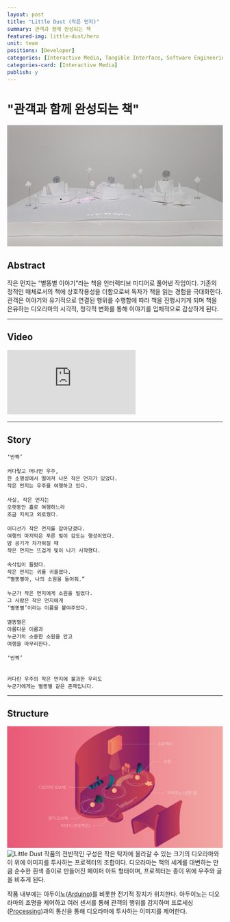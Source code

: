 ```yaml
---
layout: post
title: "Little Dust (작은 먼지)"
summary: 관객과 함께 완성되는 책
featured-img: little-dust/hero
unit: team
positions: [Developer]
categories: [Interactive Media, Tangible Interface, Software Engineering, Arduino]
categories-card: [Interactive Media]
publish: y
---
```


# "관객과 함께 완성되는 책"


![Little Dust](/assets/img/posts/little-dust/front.jpg#center)
## Abstract
작은 먼지는 “별똥별 이야기”라는 책을 인터랙티브 미디어로 풀어낸 작업이다. 기존의 정적인 매체로서의 책에 상호작용성을 더함으로써 독자가 책을 읽는 경험을 극대화한다. 관객은 이야기와 유기적으로 연결된 행위를 수행함에 따라 책을 진행시키게 되며 책을 은유하는 디오라마의 시각적, 청각적 변화를 통해 이야기를 입체적으로 감상하게 된다.

***

## Video
<div class="video-container">
	<iframe class="video-frame" src="https://www.youtube.com/embed/a24myr6ZH2k" frameborder="0" allow="accelerometer; autoplay; encrypted-media; gyroscope; picture-in-picture" allowfullscreen></iframe>
</div>

***

## Story
```
‘반짝’

커다랗고 머나먼 우주,
한 소행성에서 떨어져 나온 작은 먼지가 있었다.
작은 먼지는 우주를 여행하고 있다.

사실, 작은 먼지는	
오랫동안 홀로 여행하느라
조금 지치고 외로웠다.

어디선가 작은 먼지를 잡아당겼다.
여행의 마지막은 푸른 빛이 감도는 행성이었다.
밤 공기가 차가워질 때
작은 먼지는 뜨겁게 빛이 나기 시작했다.

속삭임이 들렸다.
작은 먼지는 귀를 귀울였다.
“별똥별아, 나의 소원을 들어줘.”

누군가 작은 먼지에게 소원을 빌었다.
그 사람은 작은 먼지에게
‘별똥별’이라는 이름을 붙여주었다.

별똥별은
아름다운 이름과
누군가의 소중한 소원을 안고
여행을 마무리한다.

‘반짝’


커다란 우주의 작은 먼지에 불과한 우리도
누군가에게는 별똥별 같은 존재입니다.
```

***

## Structure
![Little Dust](/assets/img/posts/little-dust/overall_structure.png#center)
![Little Dust](/assets/img/posts/little-dust/side_view.jpg#center)
작품의 전반적인 구성은 작은 탁자에 올라갈 수 있는 크기의 디오라마와 이 위에 이미지를 투사하는 프로젝터의 조합이다. 디오라마는 책의 세계를 대변하는 만큼 순수한 흰색 종이로 만들어진 페이퍼 아트 형태이며, 프로젝터는 종이 위에 우주와 글을 비추게 된다.

작품 내부에는 아두이노([Arduino](https://www.arduino.cc))를 비롯한 전기적 장치가 위치한다. 아두이노는 디오라마의 조명을 제어하고 여러 센서를 통해 관객의 행위를 감지하며 프로세싱([Processing](https://processing.org))과의 통신을 통해 디오라마에 투사하는 이미지를 제어한다.